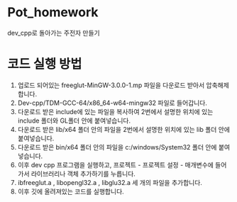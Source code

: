 # Pot_homework
dev_cpp로 돌아가는 주전자 만들기

# 코드 실행 방법
1. 업로드 되어있는 freeglut-MinGW-3.0.0-1.mp 파일을 다운로드 받아서 압축해제 합니다.
2. Dev-cpp/TDM-GCC-64/x86_64-w64-mingw32 파일로 들어갑니다.
3. 다운로드 받은 include에 있는 파일을 복사하여 2번에서 설명한 위치에 있는 include 폴더와 GL폴더 안에 붙여넣습니다.
4. 다운로드 받은 lib/x64 폴더 안의 파일을 2번에서 설명한 위치에 있는 lib 폴더 안에 붙여넣습니다.
5. 다운로드 받은 bin/x64 폴더 안의 파일을 c:/windows/System32 폴더 안에 붙여넣습니다.
6. 이후 dev cpp 프로그램을 실행하고, 프로젝트 - 프로젝트 설정 - 매개변수에 들어가서 라이브러리나 객체 추가하기를 누릅니다.
7. ibfreeglut.a , libopengl32.a , libglu32.a 세 개의 파일을 추가합니다.
8. 이후 깃에 올려져있는 코드를 실행합니다.



